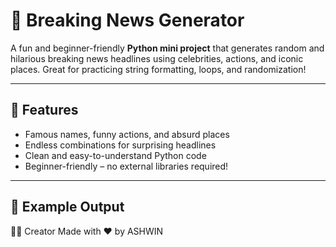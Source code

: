 
# 📰 Breaking News Generator

A fun and beginner-friendly **Python mini project** that generates random and hilarious breaking news headlines using celebrities, actions, and iconic places. Great for practicing string formatting, loops, and randomization!

---

## 🎉 Features

- Famous names, funny actions, and absurd places  
- Endless combinations for surprising headlines  
- Clean and easy-to-understand Python code  
- Beginner-friendly – no external libraries required!

---

## 🧪 Example Output

🙋‍♂️ Creator
Made with ❤️ by ASHWIN
